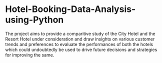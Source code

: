 # Hotel-Booking-Data-Analysis-using-Python
The project aims to provide a comparitive study of the City Hotel and the Resort Hotel under consideration and draw insights on various customer trends and preferences to evaluate the performances of both the hotels which could undoubtedly be used to drive future decisions and strategies for improving the same. 
